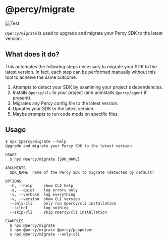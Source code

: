 # @percy/migrate

![Test](https://github.com/percy/percy-migrate-sdk/workflows/Test/badge.svg)

`@percy/migrate` is used to upgrade and migrate your Percy SDK to the latest version.

## What does it do?

This automates the following steps necessary to migrate your SDK to the latest version. In fact,
each step can be performed manually without this tool to acheive the same outcome.

1. Attempts to detect your SDK by examining your project's dependencies.
2. Installs `@percy/cli` to your project (and uninstalls `@percy/agent` if present).
3. Migrates any Percy config file to the latest version.
4. Updates your SDK to the latest version.
5. Maybe prompts to run code mods on specific files.

## Usage
<!-- usage -->
``` sh-session
$ npx @percy/migrate --help
Upgrade and migrate your Percy SDK to the latest version

USAGE
  $ npx @percy/migrate [SDK_NAME]

ARGUMENTS
  SDK_NAME  name of the Percy SDK to migrate (detected by default)

OPTIONS
  -h, --help     show CLI help
  -q, --quiet    log errors only
  -v, --verbose  log everything
  -v, --version  show CLI version
  --only-cli     only run @percy/cli installation
  --silent       log nothing
  --skip-cli     skip @percy/cli installation

EXAMPLES
  $ npx @percy/migrate
  $ npx @percy/migrate @percy/puppeteer
  $ npx @percy/migrate --only-cli
```
<!-- usagestop -->
